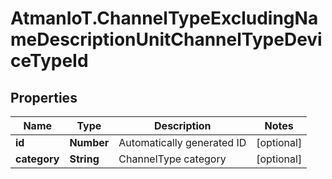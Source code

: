 # AtmanIoT.ChannelTypeExcludingNameDescriptionUnitChannelTypeDeviceTypeId

## Properties

Name | Type | Description | Notes
------------ | ------------- | ------------- | -------------
**id** | **Number** | Automatically generated ID | [optional] 
**category** | **String** | ChannelType category | [optional] 


